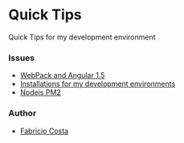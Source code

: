 # Quick Tips
Quick Tips for my development environment

### Issues

  - [WebPack and Angular 1.5](https://github.com/fabriciojf/tips/blob/master/webpack.tips.md)
  - [Installations for my development environments](https://github.com/fabriciojf/tips/blob/master/nodeinstalls.md)
  - [Nodejs PM2](https://github.com/fabriciojf/tips/blob/master/nodejs-pm2.md)

### Author

  - [Fabricio Costa](http://fabriciojf.com)
  
